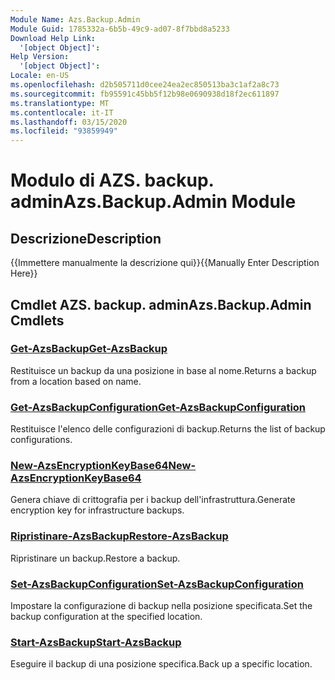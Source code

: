 ```yaml
---
Module Name: Azs.Backup.Admin
Module Guid: 1785332a-6b5b-49c9-ad07-8f7bbd8a5233
Download Help Link:
  '[object Object]': 
Help Version:
  '[object Object]': 
Locale: en-US
ms.openlocfilehash: d2b505711d0cee24ea2ec850513ba3c1af2a8c73
ms.sourcegitcommit: fb95591c45bb5f12b98e0690938d18f2ec611897
ms.translationtype: MT
ms.contentlocale: it-IT
ms.lasthandoff: 03/15/2020
ms.locfileid: "93859949"
---
```

# <span data-ttu-id="bbef9-101">Modulo di AZS. backup. admin</span><span class="sxs-lookup"><span data-stu-id="bbef9-101">Azs.Backup.Admin Module</span></span>
## <span data-ttu-id="bbef9-102">Descrizione</span><span class="sxs-lookup"><span data-stu-id="bbef9-102">Description</span></span>
<span data-ttu-id="bbef9-103">{{Immettere manualmente la descrizione qui}}</span><span class="sxs-lookup"><span data-stu-id="bbef9-103">{{Manually Enter Description Here}}</span></span>

## <span data-ttu-id="bbef9-104">Cmdlet AZS. backup. admin</span><span class="sxs-lookup"><span data-stu-id="bbef9-104">Azs.Backup.Admin Cmdlets</span></span>
### [<span data-ttu-id="bbef9-105">Get-AzsBackup</span><span class="sxs-lookup"><span data-stu-id="bbef9-105">Get-AzsBackup</span></span>](Get-AzsBackup.md)
<span data-ttu-id="bbef9-106">Restituisce un backup da una posizione in base al nome.</span><span class="sxs-lookup"><span data-stu-id="bbef9-106">Returns a backup from a location based on name.</span></span>

### [<span data-ttu-id="bbef9-107">Get-AzsBackupConfiguration</span><span class="sxs-lookup"><span data-stu-id="bbef9-107">Get-AzsBackupConfiguration</span></span>](Get-AzsBackupConfiguration.md)
<span data-ttu-id="bbef9-108">Restituisce l'elenco delle configurazioni di backup.</span><span class="sxs-lookup"><span data-stu-id="bbef9-108">Returns the list of backup configurations.</span></span>

### [<span data-ttu-id="bbef9-109">New-AzsEncryptionKeyBase64</span><span class="sxs-lookup"><span data-stu-id="bbef9-109">New-AzsEncryptionKeyBase64</span></span>](New-AzsEncryptionKeyBase64.md)
<span data-ttu-id="bbef9-110">Genera chiave di crittografia per i backup dell'infrastruttura.</span><span class="sxs-lookup"><span data-stu-id="bbef9-110">Generate encryption key for infrastructure backups.</span></span>

### [<span data-ttu-id="bbef9-111">Ripristinare-AzsBackup</span><span class="sxs-lookup"><span data-stu-id="bbef9-111">Restore-AzsBackup</span></span>](Restore-AzsBackup.md)
<span data-ttu-id="bbef9-112">Ripristinare un backup.</span><span class="sxs-lookup"><span data-stu-id="bbef9-112">Restore a backup.</span></span>

### [<span data-ttu-id="bbef9-113">Set-AzsBackupConfiguration</span><span class="sxs-lookup"><span data-stu-id="bbef9-113">Set-AzsBackupConfiguration</span></span>](Set-AzsBackupConfiguration.md)
<span data-ttu-id="bbef9-114">Impostare la configurazione di backup nella posizione specificata.</span><span class="sxs-lookup"><span data-stu-id="bbef9-114">Set the backup configuration at the specified location.</span></span>

### [<span data-ttu-id="bbef9-115">Start-AzsBackup</span><span class="sxs-lookup"><span data-stu-id="bbef9-115">Start-AzsBackup</span></span>](Start-AzsBackup.md)
<span data-ttu-id="bbef9-116">Eseguire il backup di una posizione specifica.</span><span class="sxs-lookup"><span data-stu-id="bbef9-116">Back up a specific location.</span></span>

